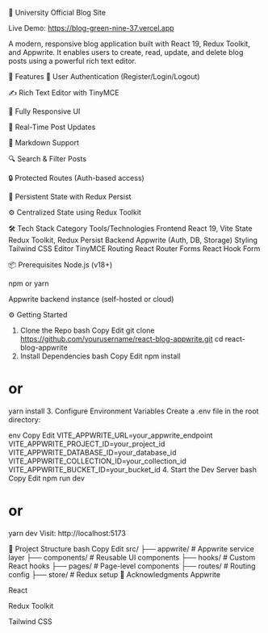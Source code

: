 🌿 University Official Blog Site

Live Demo: https://blog-green-nine-37.vercel.app

A modern, responsive blog application built with React 19, Redux Toolkit, and Appwrite. It enables users to create, read, update, and delete blog posts using a powerful rich text editor.

🚀 Features
🔐 User Authentication (Register/Login/Logout)

✍️ Rich Text Editor with TinyMCE

📱 Fully Responsive UI

🔄 Real-Time Post Updates

📝 Markdown Support

🔍 Search & Filter Posts

🔒 Protected Routes (Auth-based access)

💾 Persistent State with Redux Persist

⚙️ Centralized State using Redux Toolkit

🛠 Tech Stack
Category	Tools/Technologies
Frontend	React 19, Vite
State	Redux Toolkit, Redux Persist
Backend	Appwrite (Auth, DB, Storage)
Styling	Tailwind CSS
Editor	TinyMCE
Routing	React Router
Forms	React Hook Form

📦 Prerequisites
Node.js (v18+)

npm or yarn

Appwrite backend instance (self-hosted or cloud)

⚙️ Getting Started
1. Clone the Repo
bash
Copy
Edit
git clone https://github.com/yourusername/react-blog-appwrite.git
cd react-blog-appwrite
2. Install Dependencies
bash
Copy
Edit
npm install
# or
yarn install
3. Configure Environment Variables
Create a .env file in the root directory:

env
Copy
Edit
VITE_APPWRITE_URL=your_appwrite_endpoint
VITE_APPWRITE_PROJECT_ID=your_project_id
VITE_APPWRITE_DATABASE_ID=your_database_id
VITE_APPWRITE_COLLECTION_ID=your_collection_id
VITE_APPWRITE_BUCKET_ID=your_bucket_id
4. Start the Dev Server
bash
Copy
Edit
npm run dev
# or
yarn dev
Visit: http://localhost:5173

📁 Project Structure
bash
Copy
Edit
src/
├── appwrite/       # Appwrite service layer
├── components/     # Reusable UI components
├── hooks/          # Custom React hooks
├── pages/          # Page-level components
├── routes/         # Routing config
├── store/          # Redux setup
🙌 Acknowledgments
Appwrite

React

Redux Toolkit

Tailwind CSS

